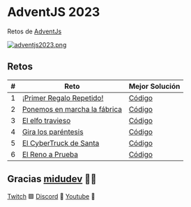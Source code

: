 # AdventJS 2023

Retos de [AdventJs](https://adventjs.dev)

[![adventjs2023.png](https://i.postimg.cc/RFLBqJVZ/adventjs.png)](https://adventjs.dev)

## Retos

| #   | Reto                                                               | Mejor Solución                                   |
| --- | ------------------------------------------------------------------ | ------------------------------------------------ |
| 1   | [¡Primer Regalo Repetido!](./challenges/challenge01/README.md)     | [Código](./challenges/challenge01/solution01.js) |
| 2   | [Ponemos en marcha la fábrica](./challenges/challenge02/README.md) | [Código](./challenges/challenge02/solution01.js) |
| 3   | [El elfo travieso](./challenges/challenge03/README.md)             | [Código](./challenges/challenge03/solution01.js) |
| 4   | [Gira los paréntesis](./challenges/challenge04/README.md)          | [Código](./challenges/challenge04/solution01.js) |
| 5   | [El CyberTruck de Santa](./challenges/challenge05/README.md)       | [Código](./challenges/challenge05/solution01.js) |
| 6   | [El Reno a Prueba](./challenges/challenge06/README.md)             | [Código](./challenges/challenge06/solution01.js) |

## Gracias [midudev](https://twitter.com/midudev) 🧑‍💻

[Twitch](https://twitch.tv/midudev) 🟪 [Discord](https://discord.gg/midudev) 🔵 [Youtube](https://youtube.com/midudev) 🔴
